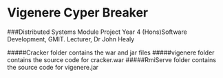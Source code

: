 # Vigenere Cyper Breaker
###Distributed Systems Module Project Year 4 (Hons)Software Development, GMIT.
Lecturer, Dr John Healy

#####Cracker folder contains the war and jar files
#####vigenere folder contains the source code for cracker.war
#####RmiServe folder contains the source code for vigenere.jar



